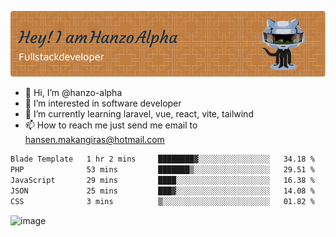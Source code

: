 ![Header](./github-header-image.png)

- 👋 Hi, I’m @hanzo-alpha
- 👀 I’m interested in software developer
- 🌱 I’m currently learning laravel, vue, react, vite, tailwind
- 📫 How to reach me just send me email to hansen.makangiras@hotmail.com 

<!---
hanzo-alpha/hanzo-alpha is a ✨ special ✨ repository because its `README.md` (this file) appears on your GitHub profile.
You can click the Preview link to take a look at your changes.
--->

<!--START_SECTION:waka-->

```txt
Blade Template   1 hr 2 mins     ████████▓░░░░░░░░░░░░░░░░   34.18 %
PHP              53 mins         ███████▒░░░░░░░░░░░░░░░░░   29.51 %
JavaScript       29 mins         ████░░░░░░░░░░░░░░░░░░░░░   16.38 %
JSON             25 mins         ███▓░░░░░░░░░░░░░░░░░░░░░   14.08 %
CSS              3 mins          ▒░░░░░░░░░░░░░░░░░░░░░░░░   01.82 %
```

<!--END_SECTION:waka-->

![image](https://github.com/hanzo-alpha/hanzo-alpha/assets/111342797/c4bd2977-6123-4017-8652-6e166259b484)

